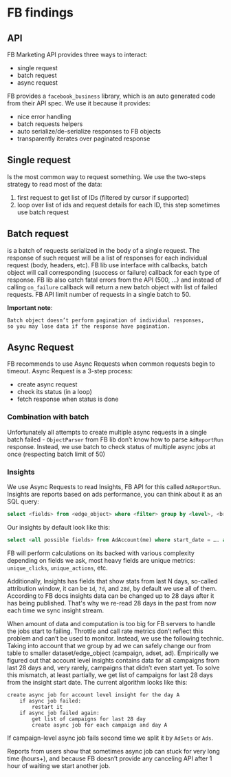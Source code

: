 # FB findings
## API
FB Marketing API provides three ways to interact:
- single request
- batch request
- async request

FB provides a `facebook_business` library, which is an auto generated code from their API spec. 
We use it because it provides:
- nice error handling
- batch requests helpers
- auto serialize/de-serialize responses to FB objects
- transparently iterates over paginated response

## Single request
Is the most common way to request something.
We use the two-steps strategy to read most of the data:
1. first request to get list of IDs (filtered by cursor if supported)
2. loop over list of ids and request details for each ID, this step sometimes use batch request

## Batch request 
is a batch of requests serialized in the body of a single request.
The response of such request will be a list of responses for each individual request (body, headers, etc).
FB lib use interface with callbacks, batch object will call corresponding (success or failure) callback for each type of response.
FB lib also catch fatal errors from the API (500, …) and instead of calling `on_failure` callback will return a new batch object with list of failed requests.
FB API limit number of requests in a single batch to 50.

**Important note**:

    Batch object doesn’t perform pagination of individual responses, 
    so you may lose data if the response have pagination.

## Async Request
FB recommends to use Async Requests when common requests begin to timeout.
Async Request is a 3-step process:
- create async request
- check its status (in a loop)
- fetch response when status is done

### Combination with batch
Unfortunately all attempts to create multiple async requests in a single batch failed - `ObjectParser` from FB lib don’t know how to parse `AdReportRun` response.
Instead, we use batch to check status of multiple async jobs at once (respecting batch limit of 50)

### Insights
We use Async Requests to read Insights, FB API for this called `AdReportRun`.
Insights are reports based on ads performance, you can think about it as an SQL query:

```sql
select <fields> from <edge_object> where <filter> group by <level>, <breakdowns>;
```

Our insights by default look like this:

```sql
select <all possible fields> from AdAccount(me) where start_date = …. and end_date = …. group by ad, <breakdown>
```

FB will perform calculations on its backed with various complexity depending on fields we ask, most heavy fields are unique metrics: `unique_clicks`, `unique_actions`, etc.

Additionally, Insights has fields that show stats from last N days, so-called attribution window, it can be `1d`, `7d`, and `28d`, by default we use all of them.
According to FB docs insights data can be changed up to 28 days after it has being published. 
That's why we re-read 28 days in the past from now each time we sync insight stream.

When amount of data and computation is too big for FB servers to handle the jobs start to failing. Throttle and call rate metrics don’t reflect this problem and can’t be used to monitor. 
Instead, we use the following technic.
Taking into account that we group by ad we can safely change our from table to smaller dataset/edge_object (campaign, adset, ad).
Empirically we figured out that account level insights contains data for all campaigns from last 28 days and, very rarely, campaigns that didn’t even start yet.
To solve this mismatch, at least partially, we get list of campaigns for last 28 days from the insight start date.
The current algorithm looks like this:

```
create async job for account level insight for the day A
	if async job failed:
		restart it
	if async job failed again:
		get list of campaigns for last 28 day
		create async job for each campaign and day A
```
If campaign-level async job fails second time we split it by `AdSets` or `Ads`.

Reports from users show that sometimes async job can stuck for very long time (hours+), 
and because FB doesn’t provide any canceling API after 1 hour of waiting we start another job.
